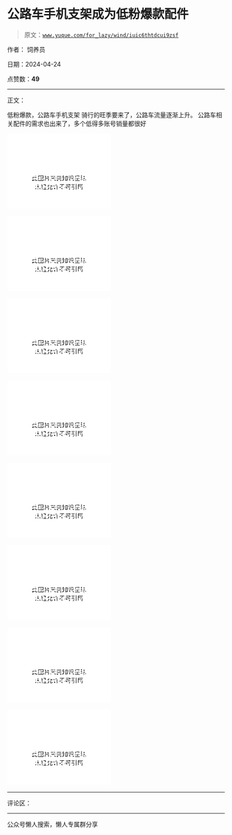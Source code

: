 # 公路车手机支架成为低粉爆款配件

> 原文：[`www.yuque.com/for_lazy/wind/iuic6thtdcui9zsf`](https://www.yuque.com/for_lazy/wind/iuic6thtdcui9zsf)

作者： 饲养员

日期：2024-04-24

点赞数：**49**

* * *

正文：

低粉爆款，公路车手机支架 骑行的旺季要来了，公路车流量逐渐上升。 公路车相关配件的需求也出来了，多个低得多账号销量都很好

![](img/96b194a85125088cb6e5be5ad277edbc.png)

![](img/d9ceaeedf5784ad3326e503073263477.png)

![](img/89516a4457733bf98ad6b77eab7f5754.png)

![](img/d2e6448188bca395395caaa0b475f310.png)

![](img/005b8d6d832cb84d5a338ac7a49b99e2.png)

![](img/1e65308149e7d3e2e0383ab7bc5c03e2.png)

![](img/f1858f3479de69cd0cd0dac2c30626ce.png)

![](img/d769fcef8235b54e878bd9454a41aeea.png)

* * *

评论区：

* * *

公众号懒人搜索，懒人专属群分享